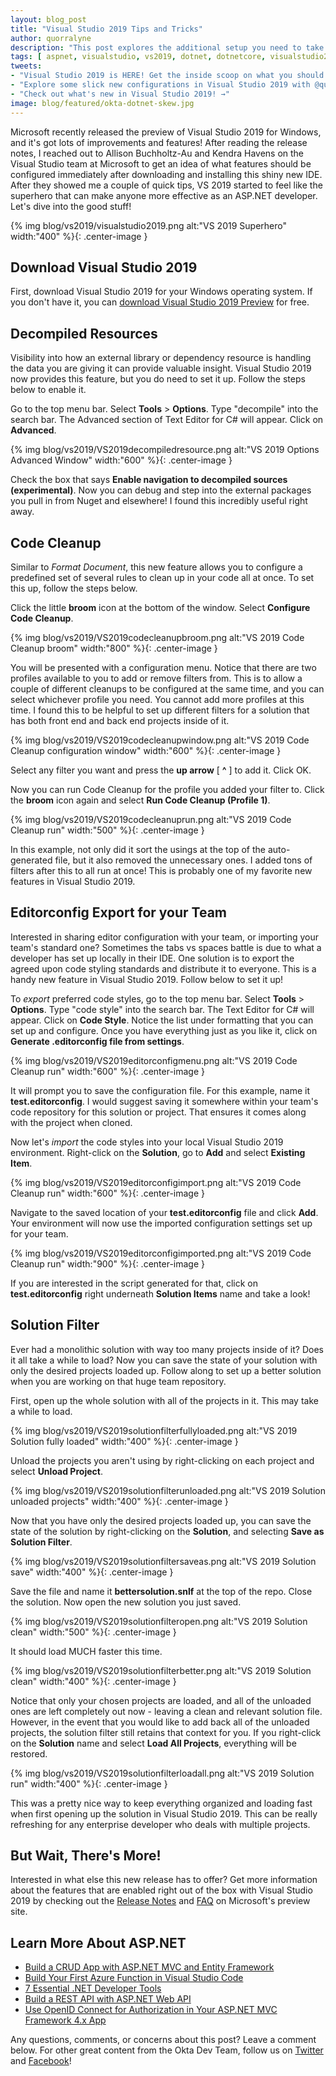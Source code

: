 ```yaml
---
layout: blog_post
title: "Visual Studio 2019 Tips and Tricks"
author: quorralyne
description: "This post explores the additional setup you need to take full adventage of the new options in Visual Studio 2019."
tags: [ aspnet, visualstudio, vs2019, dotnet, dotnetcore, visualstudio2019, ide ]
tweets:
- "Visual Studio 2019 is HERE! Get the inside scoop on what you should to set up right after download and play with. →"
- "Explore some slick new configurations in Visual Studio 2019 with @quorralyne! →"
- "Check out what's new in Visual Studio 2019! →"
image: blog/featured/okta-dotnet-skew.jpg
---
```


Microsoft recently released the preview of Visual Studio 2019 for Windows, and it's got lots of improvements and features! After reading the release notes, I reached out to Allison Buchholtz-Au and Kendra Havens on the Visual Studio team at Microsoft to get an idea of what features should be configured immediately after downloading and installing this shiny new IDE. After they showed me a couple of quick tips, VS 2019 started to feel like the superhero that can make anyone more effective as an ASP.NET developer. Let's dive into the good stuff!

{% img blog/vs2019/visualstudio2019.png alt:"VS 2019 Superhero" width:"400" %}{: .center-image }


## Download Visual Studio 2019

First, download Visual Studio 2019 for your Windows operating system. If you don't have it, you can [download Visual Studio 2019 Preview](https://visualstudio.microsoft.com/vs/preview/) for free.


## Decompiled Resources

Visibility into how an external library or dependency resource is handling the data you are giving it can provide valuable insight. Visual Studio 2019 now provides this feature, but you do need to set it up. Follow the steps below to enable it.

Go to the top menu bar. Select **Tools** > **Options**. Type "decompile" into the search bar. The Advanced section of Text Editor for C# will appear. Click on **Advanced**.

{% img blog/vs2019/VS2019decompiledresource.png alt:"VS 2019 Options Advanced Window" width:"600" %}{: .center-image }

Check the box that says **Enable navigation to decompiled sources (experimental)**. Now you can debug and step into the external packages you pull in from Nuget and elsewhere! I found this incredibly useful right away.


## Code Cleanup

Similar to *Format Document*, this new feature allows you to configure a predefined set of several rules to clean up in your code all at once. To set this up, follow the steps below.

Click the little **broom** icon at the bottom of the window. Select **Configure Code Cleanup**.

{% img blog/vs2019/VS2019codecleanupbroom.png alt:"VS 2019 Code Cleanup broom" width:"800" %}{: .center-image }

You will be presented with a configuration menu. Notice that there are two profiles available to you to add or remove filters from. This is to allow a couple of different cleanups to be configured at the same time, and you can select whichever profile you need. You cannot add more profiles at this time. I found this to be helpful to set up different filters for a solution that has both front end and back end projects inside of it.

{% img blog/vs2019/VS2019codecleanupwindow.png alt:"VS 2019 Code Cleanup configuration window" width:"600" %}{: .center-image }

Select any filter you want and press the **up arrow** [ **^** ] to add it. Click OK.

Now you can run Code Cleanup for the profile you added your filter to. Click the **broom** icon again and select **Run Code Cleanup (Profile 1)**.

{% img blog/vs2019/VS2019codecleanuprun.png alt:"VS 2019 Code Cleanup run" width:"500" %}{: .center-image }

In this example, not only did it sort the usings at the top of the auto-generated file, but it also removed the unnecessary ones. I added tons of filters after this to all run at once! This is probably one of my favorite new features in Visual Studio 2019.


## Editorconfig Export for your Team

Interested in sharing editor configuration with your team, or importing your team's standard one? Sometimes the tabs vs spaces battle is due to what a developer has set up locally in their IDE. One solution is to export the agreed upon code styling standards and distribute it to everyone. This is a handy new feature in Visual Studio 2019. Follow below to set it up!

To *export* preferred code styles, go to the top menu bar. Select **Tools** > **Options**. Type "code style" into the search bar. The Text Editor for C# will appear. Click on **Code Style**. Notice the list under formatting that you can set up and configure. Once you have everything just as you like it, click on **Generate .editorconfig file from settings**.

{% img blog/vs2019/VS2019editorconfigmenu.png alt:"VS 2019 Code Cleanup run" width:"600" %}{: .center-image }

It will prompt you to save the configuration file. For this example, name it **test.editorconfig**. I would suggest saving it somewhere within your team's code repository for this solution or project. That ensures it comes along with the project when cloned.

Now let's *import* the code styles into your local Visual Studio 2019 environment. Right-click on the **Solution**, go to **Add** and select **Existing Item**. 

{% img blog/vs2019/VS2019editorconfigimport.png alt:"VS 2019 Code Cleanup run" width:"600" %}{: .center-image }

Navigate to the saved location of your **test.editorconfig** file and click **Add**. Your environment will now use the imported configuration settings set up for your team. 

{% img blog/vs2019/VS2019editorconfigimported.png alt:"VS 2019 Code Cleanup run" width:"900" %}{: .center-image }

If you are interested in the script generated for that, click on **test.editorconfig** right underneath **Solution Items** name and take a look!


## Solution Filter

Ever had a monolithic solution with way too many projects inside of it? Does it all take a while to load? Now you can save the state of your solution with only the desired projects loaded up. Follow along to set up a better solution when you are working on that huge team repository.

First, open up the whole solution with all of the projects in it. This may take a while to load.

{% img blog/vs2019/VS2019solutionfilterfullyloaded.png alt:"VS 2019 Solution fully loaded" width:"400" %}{: .center-image }

Unload the projects you aren't using by right-clicking on each project and select **Unload Project**. 

{% img blog/vs2019/VS2019solutionfilterunloaded.png alt:"VS 2019 Solution unloaded projects" width:"400" %}{: .center-image }

Now that you have only the desired projects loaded up, you can save the state of the solution by right-clicking on the **Solution**, and selecting **Save as Solution Filter**.

{% img blog/vs2019/VS2019solutionfiltersaveas.png alt:"VS 2019 Solution save" width:"400" %}{: .center-image }

Save the file and name it **bettersolution.snlf** at the top of the repo. Close the solution. Now open the new solution you just saved.

{% img blog/vs2019/VS2019solutionfilteropen.png alt:"VS 2019 Solution clean" width:"500" %}{: .center-image }

It should load MUCH faster this time.

{% img blog/vs2019/VS2019solutionfilterbetter.png alt:"VS 2019 Solution clean" width:"400" %}{: .center-image }

Notice that only your chosen projects are loaded, and all of the unloaded ones are left completely out now - leaving a clean and relevant solution file. However, in the event that you would like to add back all of the unloaded projects, the solution filter still retains that context for you. If you right-click on the **Solution** name and select **Load All Projects**, everything will be restored.

{% img blog/vs2019/VS2019solutionfilterloadall.png alt:"VS 2019 Solution run" width:"400" %}{: .center-image }

This was a pretty nice way to keep everything organized and loading fast when first opening up the solution in Visual Studio 2019. This can be really refreshing for any enterprise developer who deals with multiple projects.


## But Wait, There's More!

Interested in what else this new release has to offer? Get more information about the features that are enabled right out of the box with Visual Studio 2019 by checking out the [Release Notes](https://docs.microsoft.com/en-us/visualstudio/releases/2019/release-notes-preview) and [FAQ](https://visualstudio.microsoft.com/vs/preview/faq) on Microsoft's preview site.  


## Learn More About ASP.NET

* [Build a CRUD App with ASP.NET MVC and Entity Framework
](https://developer.okta.com/blog/2019/03/11/build-a-crud-app-with-aspnet-mvc-and-entity-framework)
* [Build Your First Azure Function in Visual Studio Code ](https://developer.okta.com/blog/2019/02/07/build-your-first-azure-function-visual-studio-code)
* [7 Essential .NET Developer Tools ](https://developer.okta.com/blog/2017/06/27/seven-tools-net-developers)
* [Build a REST API with ASP.NET Web API ](https://developer.okta.com/blog/2019/03/13/build-rest-api-with-aspnet-web-api)
* [Use OpenID Connect for Authorization in Your ASP.NET MVC Framework 4.x App](https://developer.okta.com/blog/2018/04/18/authorization-in-your-aspnet-mvc-4-application)

Any questions, comments, or concerns about this post? Leave a comment below. For other great content from the Okta Dev Team, follow us on [Twitter](https://twitter.com/oktadev) and [Facebook](https://www.facebook.com/oktadevelopers)!
